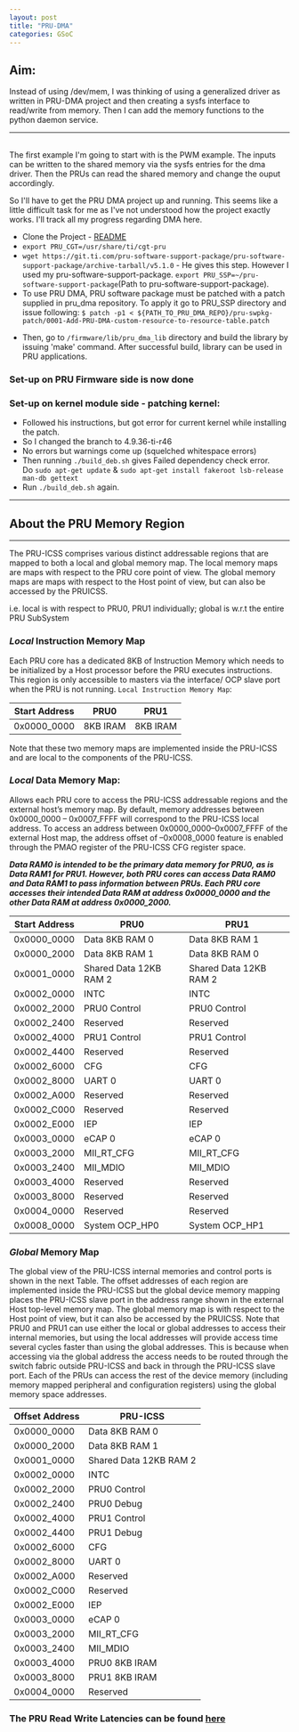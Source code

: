 ```yaml
---
layout: post
title: "PRU-DMA"
categories: GSoC
---
```


## Aim: 
Instead of using /dev/mem, I was thinking of using a generalized driver as written in PRU-DMA project and then creating a sysfs interface to read/write from memory. Then I can add the memory functions to the python daemon service.<br>

-------
<br>
The first example I'm going to start with is the PWM example. The inputs can be written to the shared memory via the sysfs entries for the dma driver. Then the PRUs can read the shared memory and change the ouput accordingly.<br>

So I'll have to get the PRU DMA project up and running. This seems like a little difficult task for me as I've not understood how the project exactly works. I'll track all my progress regarding DMA here.<br>

* Clone the Project - [README](https://github.com/maciejjo/beaglebone-pru-dma/blob/master/Documentation/README.md)
* `export PRU_CGT=/usr/share/ti/cgt-pru`
* `wget https://git.ti.com/pru-software-support-package/pru-software-support-package/archive-tarball/v5.1.0` - He gives this step. However I used my pru-software-support-package. `export PRU_SSP=~/pru-software-support-package`(Path to pru-software-support-package).
* To use PRU DMA, PRU software package must be patched with a patch supplied in pru_dma repository. To apply it go to PRU_SSP directory and issue following: `$ patch -p1 < ${PATH_TO_PRU_DMA_REPO}/pru-swpkg-patch/0001-Add-PRU-DMA-custom-resource-to-resource-table.patch`
<!-- For me: $ patch -p1 < ~/work/beaglebone-pru-dma/pru-swpkg-patch/0001-Add-PRU-DMA-custom-resource-to-resource-table.patch -->
* Then, go to `/firmware/lib/pru_dma_lib` directory and build the library by issuing 'make' command. After successful build, library can be used in PRU applications.
### Set-up on PRU Firmware side is now done

### Set-up on kernel module side - patching kernel: 
* Followed his instructions, but got error for current kernel while installing the patch.
* So I changed the branch to 4.9.36-ti-r46
* No errors but warnings come up (squelched whitespace errors)
* Then running `./build_deb.sh` gives Failed dependency check error.<br> Do `sudo apt-get update` & `sudo apt-get install fakeroot lsb-release man-db gettext`<br>
* Run `./build_deb.sh` again.

--------
## About the PRU Memory Region
--------
The PRU-ICSS comprises various distinct addressable regions that are mapped to both a local and global memory map. 
The local memory maps are maps with respect to the PRU core point of view. 
The global memory maps are maps with respect to the Host point of view, but can also be accessed by the PRUICSS.

i.e. local is with respect to PRU0, PRU1 individually; global is w.r.t the entire PRU SubSystem 

### _Local_ Instruction Memory Map
Each PRU core has a dedicated 8KB of Instruction Memory which needs to be initialized by a Host processor before the PRU executes instructions. 
This region is only accessible to masters via the interface/ OCP slave port when the PRU is not running.
`Local Instruction Memory Map`:

| Start Address | PRU0 | PRU1 |
|---------------|------|------|
| 0x0000_0000 | 8KB IRAM | 8KB IRAM | 

Note that these two memory maps are implemented inside the PRU-ICSS and are local to the components of the PRU-ICSS.
<br>
### _Local_ Data Memory Map:
Allows each PRU core to access the PRU-ICSS addressable regions and the external host’s memory map.
By default, memory addresses between 0x0000_0000 – 0x0007_FFFF will correspond to the PRU-ICSS local address. To access an address
between 0x0000_0000–0x0007_FFFF of the external Host map, the address offset of –0x0008_0000 feature is enabled through the PMAO register of the PRU-ICSS CFG register space.


***Data RAM0 is intended to be the primary data memory for PRU0, as is Data RAM1 for PRU1. However, both PRU cores can
access Data RAM0 and Data RAM1 to pass information between PRUs. Each PRU core accesses their intended Data RAM at
address 0x0000_0000 and the other Data RAM at address 0x0000_2000.***

|Start Address |PRU0 |PRU1 |
|--------------|-----|-----|
|0x0000_0000 |Data 8KB RAM 0| Data 8KB RAM 1|
|0x0000_2000 |Data 8KB RAM 1| Data 8KB RAM 0|
|0x0001_0000 |Shared Data 12KB RAM 2| Shared Data 12KB RAM 2|
|0x0002_0000 |INTC |INTC|
|0x0002_2000 |PRU0 Control |PRU0 Control|
|0x0002_2400 |Reserved |Reserved|
|0x0002_4000 |PRU1 Control |PRU1 Control|
|0x0002_4400 |Reserved |Reserved|
|0x0002_6000 |CFG |CFG|
|0x0002_8000 |UART 0 |UART 0|
|0x0002_A000 |Reserved |Reserved|
|0x0002_C000 |Reserved |Reserved|
|0x0002_E000 |IEP |IEP|
|0x0003_0000 |eCAP 0 |eCAP 0|
|0x0003_2000 |MII_RT_CFG |MII_RT_CFG|
|0x0003_2400 |MII_MDIO |MII_MDIO|
|0x0003_4000 |Reserved |Reserved|
|0x0003_8000 |Reserved |Reserved|
|0x0004_0000 |Reserved |Reserved|
|0x0008_0000 |System OCP_HP0 |System OCP_HP1|

### _Global_ Memory Map
The global view of the PRU-ICSS internal memories and control ports is shown in the next Table. The offset addresses of each region are implemented inside the PRU-ICSS but the global device memory mapping places the PRU-ICSS slave port in the address range shown in the external Host top-level memory map.
The global memory map is with respect to the Host point of view, but it can also be accessed by the PRUICSS. Note that PRU0 and PRU1 can use either the local or global addresses to access their internal memories, but using the local addresses will provide access time several cycles faster than using the global addresses. This is because when accessing via the global address the access needs to be routed through the switch fabric outside PRU-ICSS and back in through the PRU-ICSS slave port.
Each of the PRUs can access the rest of the device memory (including memory mapped peripheral and configuration registers) using the global memory space addresses.

|Offset Address |PRU-ICSS |
|---------------|---------|
|0x0000_0000 |Data 8KB RAM 0|
|0x0000_2000 |Data 8KB RAM 1|
|0x0001_0000 |Shared Data 12KB RAM 2|
|0x0002_0000 |INTC|
|0x0002_2000 |PRU0 Control|
|0x0002_2400 |PRU0 Debug|
|0x0002_4000 |PRU1 Control|
|0x0002_4400 |PRU1 Debug|
|0x0002_6000 |CFG|
|0x0002_8000 |UART 0|
|0x0002_A000 |Reserved|
|0x0002_C000 |Reserved|
|0x0002_E000 |IEP|
|0x0003_0000 |eCAP 0|
|0x0003_2000 |MII_RT_CFG|
|0x0003_2400 |MII_MDIO|
|0x0003_4000 |PRU0 8KB IRAM|
|0x0003_8000 |PRU1 8KB IRAM|
|0x0004_0000 |Reserved|

### The PRU Read Write Latencies can be found [here](http://processors.wiki.ti.com/index.php/AM335x_PRU_Read_Latencies)
